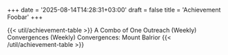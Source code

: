 +++
date = '2025-08-14T14:28:31+03:00'
draft = false
title = 'Achievement Foobar'
+++

{{< util/achievement-table >}}
A Combo of One
Outreach
(Weekly) Convergences
(Weekly) Convergences: Mount Balrior 
{{< /util/achievement-table >}}
